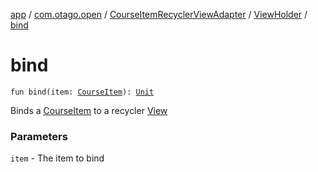 [app](../../../index.md) / [com.otago.open](../../index.md) / [CourseItemRecyclerViewAdapter](../index.md) / [ViewHolder](index.md) / [bind](./bind.md)

# bind

`fun bind(item: `[`CourseItem`](../../-course-item/index.md)`): `[`Unit`](https://kotlinlang.org/api/latest/jvm/stdlib/kotlin/-unit/index.html)

Binds a [CourseItem](../../-course-item/index.md) to a recycler [View](https://developer.android.com/reference/android/view/View.html)

### Parameters

`item` - The item to bind